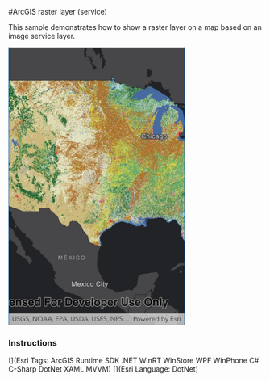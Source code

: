 #ArcGIS raster layer (service)

This sample demonstrates how to show a raster layer on a map based on an image service layer.

<img src="RasterLayerImageServiceRaster.jpg" width="350"/>

### Instructions



[](Esri Tags: ArcGIS Runtime SDK .NET WinRT WinStore WPF WinPhone C# C-Sharp DotNet XAML MVVM)
[](Esri Language: DotNet)
